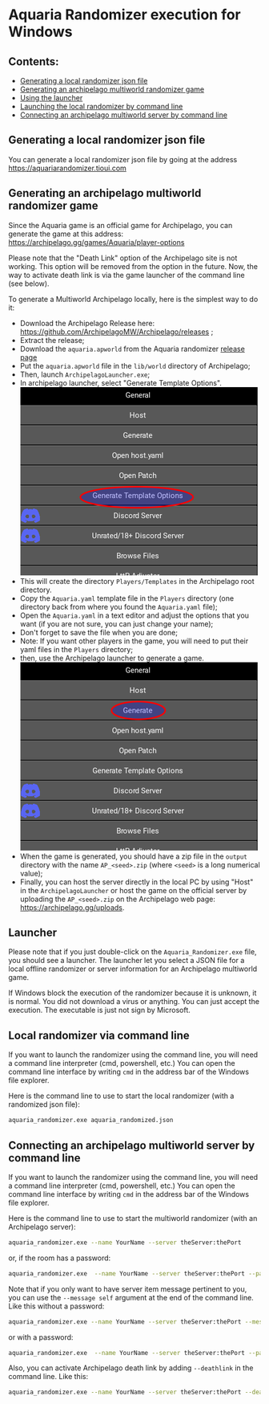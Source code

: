 # Aquaria Randomizer execution for Windows

## Contents:
* [Generating a local randomizer json file](#generating-a-local-randomizer-json-file)
* [Generating an archipelago multiworld randomizer game](#generating-an-archipelago-multiworld-randomizer-game)
* [Using the launcher](#launcher)
* [Launching the local randomizer by command line](#local-randomizer-via-command-line)
* [Connecting an archipelago multiworld server by command line](#connecting-an-archipelago-multiworld-server-by-command-line)

## Generating a local randomizer json file

You can generate a local randomizer json file by going at the address https://aquariarandomizer.tioui.com

## Generating an archipelago multiworld randomizer game

Since the Aquaria game is an official game for Archipelago, you can generate the game at this address: https://archipelago.gg/games/Aquaria/player-options

Please note that the "Death Link" option of the Archipelago site is not working. This option will be removed from the
option in the future. Now, the way to activate death link is via the game launcher of the command line (see below).

To generate a Multiworld Archipelago locally, here is the simplest way to do it:

* Download the Archipelago Release here: https://github.com/ArchipelagoMW/Archipelago/releases ;
* Extract the release;
* Download the `aquaria.apworld` from the Aquaria randomizer [release page](https://github.com/tioui/Aquaria_Randomizer/releases)
* Put the `aquaria.apworld` file in the `lib/world` directory of Archipelago;
* Then, launch `ArchipelagoLauncher.exe`;
* In archipelago launcher, select "Generate Template Options".
![Generate Template Options](images/template_archipelago.png)
* This will create the directory `Players/Templates` in the Archipelago root directory.
* Copy the `Aquaria.yaml` template file in the `Players` directory (one directory back from where you found the `Aquaria.yaml` file);
* Open the `Aquaria.yaml` in a text editor and adjust the options that you want (if you are not sure, you can just change your name);
* Don't forget to save the file when you are done;
* Note: If you want other players in the game, you will need to put their yaml files in the `Players` directory;
* then, use the Archipelago launcher to generate a game.
![Generate Game](images/generate_archipelago.png)
* When the game is generated, you should have a zip file in the `output` directory with the name `AP_<seed>.zip` (where `<seed>` is a long numerical value);
* Finally, you can host the server directly in the local PC by using "Host" in the `ArchipelagoLauncher` or host the game on the official server by uploading the `AP_<seed>.zip` on the Archipelago web page: https://archipelago.gg/uploads.

## Launcher

Please note that if you just double-click on the `Aquaria_Randomizer.exe` file, you should see a launcher. The launcher let you select a JSON file for a local offline randomizer or server information for an Archipelago multiworld game.

If Windows block the execution of the randomizer because it is unknown, it is normal. You did not download a virus or anything. You can just accept the execution. The executable is just not sign by Microsoft.

## Local randomizer via command line

If you want to launch the randomizer using the command line, you will need a command line interpreter (cmd, powershell, etc.) You can open the command line interface by writing `cmd` in the address bar of the Windows file explorer.

Here is the command line to use to start the local randomizer (with a randomized json file):

```bash
aquaria_randomizer.exe aquaria_randomized.json
```

## Connecting an archipelago multiworld server by command line

If you want to launch the randomizer using the command line, you will need a command line interpreter (cmd, powershell, etc.) You can open the command line interface by writing `cmd` in the address bar of the Windows file explorer.

Here is the command line to use to start the multiworld randomizer (with an Archipelago server):

```bash
aquaria_randomizer.exe --name YourName --server theServer:thePort
```

or, if the room has a password:

```bash
aquaria_randomizer.exe  --name YourName --server theServer:thePort --password thePassword
```

Note that if you only want to have server item message pertinent to you, you can use the `--message self` argument at the end of the command line. Like this without a password:

```bash
aquaria_randomizer.exe --name YourName --server theServer:thePort --message self
```

or with a password:
```bash
aquaria_randomizer.exe  --name YourName --server theServer:thePort --password thePassword --message self
```

Also, you can activate Archipelago death link by adding `--deathlink` in the command line. Like this:
```bash
aquaria_randomizer.exe --name YourName --server theServer:thePort --deathlink
```